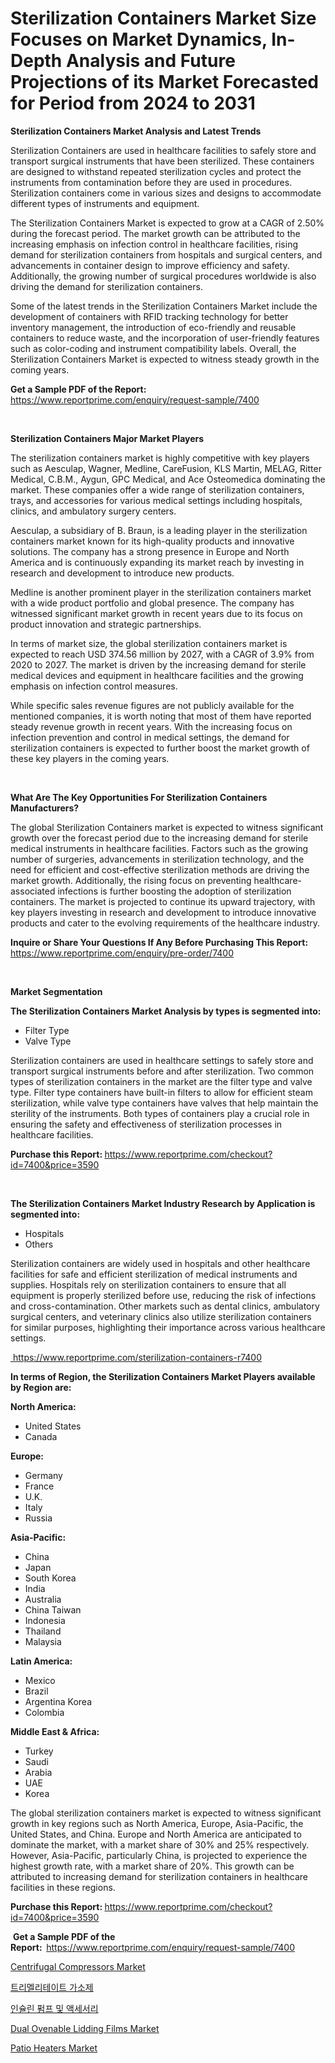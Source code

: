 <p><h1>Sterilization Containers Market Size Focuses on Market Dynamics, In-Depth Analysis and Future Projections of its Market Forecasted for Period from 2024 to 2031</h1></p><p><strong>Sterilization Containers Market Analysis and Latest Trends</strong></p>
<p><p>Sterilization Containers are used in healthcare facilities to safely store and transport surgical instruments that have been sterilized. These containers are designed to withstand repeated sterilization cycles and protect the instruments from contamination before they are used in procedures. Sterilization containers come in various sizes and designs to accommodate different types of instruments and equipment.</p><p>The Sterilization Containers Market is expected to grow at a CAGR of 2.50% during the forecast period. The market growth can be attributed to the increasing emphasis on infection control in healthcare facilities, rising demand for sterilization containers from hospitals and surgical centers, and advancements in container design to improve efficiency and safety. Additionally, the growing number of surgical procedures worldwide is also driving the demand for sterilization containers.</p><p>Some of the latest trends in the Sterilization Containers Market include the development of containers with RFID tracking technology for better inventory management, the introduction of eco-friendly and reusable containers to reduce waste, and the incorporation of user-friendly features such as color-coding and instrument compatibility labels. Overall, the Sterilization Containers Market is expected to witness steady growth in the coming years.</p></p>
<p><strong>Get a Sample PDF of the Report:&nbsp;</strong> <a href="https://www.reportprime.com/enquiry/request-sample/7400">https://www.reportprime.com/enquiry/request-sample/7400</a></p>
<p>&nbsp;</p>
<p><strong>Sterilization Containers Major Market Players</strong></p>
<p><p>The sterilization containers market is highly competitive with key players such as Aesculap, Wagner, Medline, CareFusion, KLS Martin, MELAG, Ritter Medical, C.B.M., Aygun, GPC Medical, and Ace Osteomedica dominating the market. These companies offer a wide range of sterilization containers, trays, and accessories for various medical settings including hospitals, clinics, and ambulatory surgery centers.</p><p>Aesculap, a subsidiary of B. Braun, is a leading player in the sterilization containers market known for its high-quality products and innovative solutions. The company has a strong presence in Europe and North America and is continuously expanding its market reach by investing in research and development to introduce new products.</p><p>Medline is another prominent player in the sterilization containers market with a wide product portfolio and global presence. The company has witnessed significant market growth in recent years due to its focus on product innovation and strategic partnerships.</p><p>In terms of market size, the global sterilization containers market is expected to reach USD 374.56 million by 2027, with a CAGR of 3.9% from 2020 to 2027. The market is driven by the increasing demand for sterile medical devices and equipment in healthcare facilities and the growing emphasis on infection control measures.</p><p>While specific sales revenue figures are not publicly available for the mentioned companies, it is worth noting that most of them have reported steady revenue growth in recent years. With the increasing focus on infection prevention and control in medical settings, the demand for sterilization containers is expected to further boost the market growth of these key players in the coming years.</p></p>
<p>&nbsp;</p>
<p><strong>What Are The Key Opportunities For Sterilization Containers Manufacturers?</strong></p>
<p><p>The global Sterilization Containers market is expected to witness significant growth over the forecast period due to the increasing demand for sterile medical instruments in healthcare facilities. Factors such as the growing number of surgeries, advancements in sterilization technology, and the need for efficient and cost-effective sterilization methods are driving the market growth. Additionally, the rising focus on preventing healthcare-associated infections is further boosting the adoption of sterilization containers. The market is projected to continue its upward trajectory, with key players investing in research and development to introduce innovative products and cater to the evolving requirements of the healthcare industry.</p></p>
<p><strong>Inquire or Share Your Questions If Any Before Purchasing This Report:</strong> <a href="https://www.reportprime.com/enquiry/pre-order/7400">https://www.reportprime.com/enquiry/pre-order/7400</a></p>
<p>&nbsp;</p>
<p><strong>Market Segmentation</strong></p>
<p><strong>The Sterilization Containers Market Analysis by types is segmented into:</strong></p>
<p><ul><li>Filter Type</li><li>Valve Type</li></ul></p>
<p><p>Sterilization containers are used in healthcare settings to safely store and transport surgical instruments before and after sterilization. Two common types of sterilization containers in the market are the filter type and valve type. Filter type containers have built-in filters to allow for efficient steam sterilization, while valve type containers have valves that help maintain the sterility of the instruments. Both types of containers play a crucial role in ensuring the safety and effectiveness of sterilization processes in healthcare facilities.</p></p>
<p><strong>Purchase this Report:&nbsp;</strong><a href="https://www.reportprime.com/checkout?id=7400&price=3590">https://www.reportprime.com/checkout?id=7400&price=3590</a></p>
<p>&nbsp;</p>
<p><strong>The Sterilization Containers Market Industry Research by Application is segmented into:</strong></p>
<p><ul><li>Hospitals</li><li>Others</li></ul></p>
<p><p>Sterilization containers are widely used in hospitals and other healthcare facilities for safe and efficient sterilization of medical instruments and supplies. Hospitals rely on sterilization containers to ensure that all equipment is properly sterilized before use, reducing the risk of infections and cross-contamination. Other markets such as dental clinics, ambulatory surgical centers, and veterinary clinics also utilize sterilization containers for similar purposes, highlighting their importance across various healthcare settings.</p></p>
<p><a href="https://www.reportprime.com/sterilization-containers-r7400">&nbsp;https://www.reportprime.com/sterilization-containers-r7400</a></p>
<p><strong>In terms of Region, the Sterilization Containers Market Players available by Region are:</strong></p>
<p>
    <p> <strong> North America: </strong>
        <ul>
            <li>United States</li>
            <li>Canada</li>
        </ul>
        </p> 
    <p> <strong> Europe: </strong>
        <ul>
            <li>Germany</li>
            <li>France</li>
            <li>U.K.</li>
            <li>Italy</li>
            <li>Russia</li>
        </ul>
        </p> 
    <p> <strong> Asia-Pacific: </strong>
        <ul>
            <li>China</li>
            <li>Japan</li>
            <li>South Korea</li>
            <li>India</li>
            <li>Australia</li>
            <li>China Taiwan</li>
            <li>Indonesia</li>
            <li>Thailand</li>
            <li>Malaysia</li>
        </ul>
        </p> 
    <p> <strong> Latin America: </strong>
        <ul>
            <li>Mexico</li>
            <li>Brazil</li>
            <li>Argentina Korea</li>
            <li>Colombia</li>
        </ul>
        </p> 
    <p> <strong> Middle East & Africa: </strong>
        <ul>
            <li>Turkey</li>
            <li>Saudi</li>
            <li>Arabia</li>
            <li>UAE</li>
            <li>Korea</li>
        </ul>
    </p>
    </p>
<p><p>The global sterilization containers market is expected to witness significant growth in key regions such as North America, Europe, Asia-Pacific, the United States, and China. Europe and North America are anticipated to dominate the market, with a market share of 30% and 25% respectively. However, Asia-Pacific, particularly China, is projected to experience the highest growth rate, with a market share of 20%. This growth can be attributed to increasing demand for sterilization containers in healthcare facilities in these regions.</p></p>
<p><strong>Purchase this Report: </strong><a href="https://www.reportprime.com/checkout?id=7400&price=3590">https://www.reportprime.com/checkout?id=7400&price=3590</a></p>
<p>&nbsp;<strong>Get a Sample PDF of the Report:&nbsp;&nbsp;</strong><a href="https://www.reportprime.com/enquiry/request-sample/7400">https://www.reportprime.com/enquiry/request-sample/7400</a></p>
<p><strong></strong></p>
<p><p><a href="https://github.com/jsmusil/Market-Research-Report-List-2/blob/main/centrifugal-compressors-market.md">Centrifugal Compressors Market</a></p><p><a href="https://github.com/iansanftyord09878/Market-Research-Report-List-1/blob/main/126400923736.md">트리멜리테이트 가소제</a></p><p><a href="https://github.com/Skyleitney456456/Market-Research-Report-List-1/blob/main/891626423655.md">인슐린 펌프 및 액세서리</a></p><p><a href="https://www.linkedin.com/pulse/dual-ovenable-lidding-films-market-research-report-d9r1e?trackingId=OpCOLMyRXbRffXS0a%2ByAgg%3D%3D">Dual Ovenable Lidding Films Market</a></p><p><a href="https://github.com/yemakinde/Market-Research-Report-List-2/blob/main/patio-heaters-market.md">Patio Heaters Market</a></p></p>